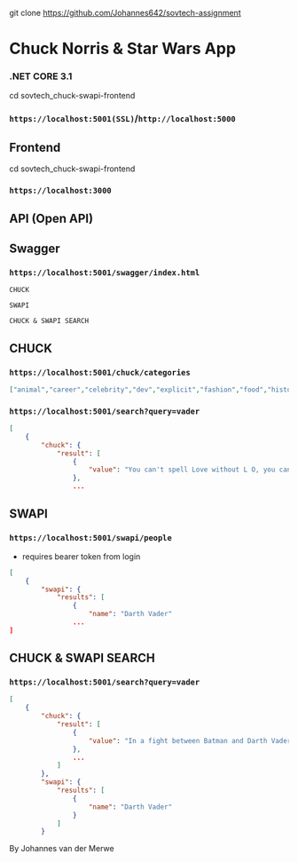 git clone https://github.com/Johannes642/sovtech-assignment
# Chuck Norris & Star Wars App
### .NET CORE 3.1
cd sovtech_chuck-swapi-frontend
### `https://localhost:5001(SSL)`/`http://localhost:5000`
## Frontend
cd sovtech_chuck-swapi-frontend

### `https://localhost:3000`

## API (Open API)

## Swagger
### `https://localhost:5001/swagger/index.html`
```
CHUCK
```
```
SWAPI
```
```
CHUCK & SWAPI SEARCH
```
## CHUCK
### `https://localhost:5001/chuck/categories`
```json
["animal","career","celebrity","dev","explicit","fashion","food","history","money","movie","music","political","religion","science","sport","travel"]
```

### `https://localhost:5001/search?query=vader`
```json
[
    {
        "chuck": {
            "result": [
                {
                    "value": "You can't spell Love without L O, you can't spell is without I S, you can't spell SILO without LOIS. Chuck Norris"
                },
                ...
```
## SWAPI
### `https://localhost:5001/swapi/people`
 - requires bearer token from login
```json 
[
    {
        "swapi": {
            "results": [
                {
                    "name": "Darth Vader"
                ...
]
```
## CHUCK & SWAPI SEARCH

### `https://localhost:5001/search?query=vader`

```json
[
    {
        "chuck": {
            "result": [
                {
                    "value": "In a fight between Batman and Darth Vader, the winner would be Chuck Norris."
                },
                ...
            ]
        },
        "swapi": {
            "results": [
                {
                    "name": "Darth Vader"
                }
            ]
        }
```

By Johannes van der Merwe
